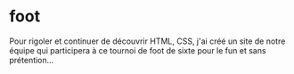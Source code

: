 # foot

Pour rigoler et continuer de découvrir
HTML, CSS, j'ai créé un site de notre équipe 
qui participera à ce tournoi de foot de sixte
pour le fun et sans prétention...
